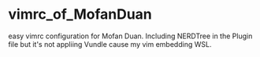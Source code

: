 # vimrc_of_MofanDuan
easy vimrc configuration for Mofan Duan. Including NERDTree in the Plugin file but it's not appliing Vundle cause my vim embedding WSL.
